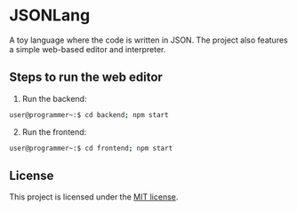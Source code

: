 # JSONLang

A toy language where the code is written in JSON. The project also features a simple web-based editor and interpreter.

## Steps to run the web editor

1. Run the backend:

```bash
user@programmer~:$ cd backend; npm start
```

2. Run the frontend:

```bash
user@programmer~:$ cd frontend; npm start
```

## License

This project is licensed under the [MIT license](https://github.com/frankhart2018/json-lang/blob/master/LICENSE).